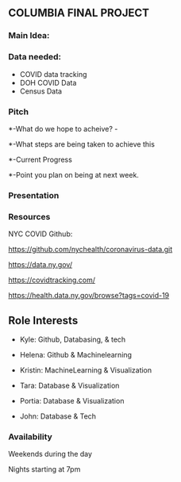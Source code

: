 ## **COLUMBIA FINAL PROJECT**

### Main Idea:

 
### Data needed: 

  * COVID data tracking 
  * DOH COVID Data
  * Census Data

### Pitch 

  *-What do we hope to acheive? -

  *-What steps are being taken to achieve this

  *-Current Progress

  *-Point you plan on being at next week.

### Presentation

### __Resources__


NYC COVID Github:

https://github.com/nychealth/coronavirus-data.git

https://data.ny.gov/

https://covidtracking.com/

https://health.data.ny.gov/browse?tags=covid-19

## Role Interests

* Kyle: Github, Databasing, & tech

* Helena: Github & Machinelearning

* Kristin: MachineLearning & Visualization

* Tara: Database & Visualization

* Portia: Database & Visualization

* John: Database & Tech


### Availability

Weekends during the day

Nights starting at 7pm




